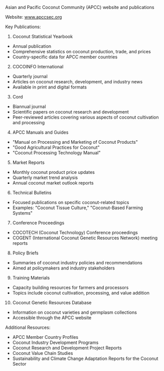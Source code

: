 Asian and Pacific Coconut Community (APCC) website and publications

Website: www.apccsec.org

Key Publications:

1. Coconut Statistical Yearbook
- Annual publication
- Comprehensive statistics on coconut production, trade, and prices
- Country-specific data for APCC member countries

2. COCOINFO International
- Quarterly journal
- Articles on coconut research, development, and industry news
- Available in print and digital formats

3. Cord
- Biannual journal
- Scientific papers on coconut research and development
- Peer-reviewed articles covering various aspects of coconut cultivation and processing

4. APCC Manuals and Guides
- "Manual on Processing and Marketing of Coconut Products"
- "Good Agricultural Practices for Coconut"
- "Coconut Processing Technology Manual"

5. Market Reports
- Monthly coconut product price updates
- Quarterly market trend analysis
- Annual coconut market outlook reports

6. Technical Bulletins
- Focused publications on specific coconut-related topics
- Examples: "Coconut Tissue Culture," "Coconut-Based Farming Systems"

7. Conference Proceedings
- COCOTECH (Coconut Technology) Conference proceedings
- COGENT (International Coconut Genetic Resources Network) meeting reports

8. Policy Briefs
- Summaries of coconut industry policies and recommendations
- Aimed at policymakers and industry stakeholders

9. Training Materials
- Capacity building resources for farmers and processors
- Topics include coconut cultivation, processing, and value addition

10. Coconut Genetic Resources Database
- Information on coconut varieties and germplasm collections
- Accessible through the APCC website

Additional Resources:

- APCC Member Country Profiles
- Coconut Industry Development Programs
- Coconut Research and Development Project Reports
- Coconut Value Chain Studies
- Sustainability and Climate Change Adaptation Reports for the Coconut Sector